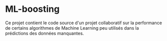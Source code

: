 # ML-boosting

Ce projet contient le code source d'un projet collaboratif sur la performance de certains algorithmes de Machine Learning peu utilisés dans la prédictions des données manquantes.
